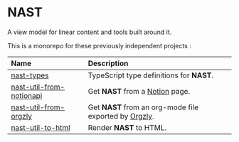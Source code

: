# NAST

A view model for linear content and tools built around it.

This is a monorepo for these previously independent projects :

| Name                                                         | Description                                                  |
| :----------------------------------------------------------- | :----------------------------------------------------------- |
| [nast-types](./packages/nast-types/README.md)                | TypeScript type definitions for **NAST**.                    |
| [nast-util-from-notionapi](./packages/nast-util-from-notionapi/README.md) | Get **NAST** from a [Notion](https://www.notion.so/) page.   |
| [nast-util-from-orgzly](./packages/nast-util-from-orgzly/README.md) | Get **NAST** from an org-mode file exported by [Orgzly](http://www.orgzly.com/). |
| [nast-util-to-html](./packages/nast-util-to-html/README.md)  | Render **NAST** to HTML.                                     |